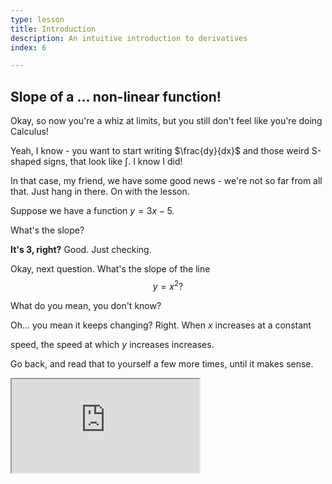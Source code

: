 ```yaml
---
type: lesson
title: Introduction
description: An intuitive introduction to derivatives
index: 6

---
```

## Slope of a \... non-linear function!

  

Okay, so now you\'re a whiz at limits, but you still don\'t feel like you\'re doing Calculus!

Yeah, I know - you want to start writing $\frac{dy}{dx}$ and those weird
S-shaped signs, that look like $\int$. I know I did!

  

In that case, my friend, we have some good news - we\'re not so far from
all that. Just hang in there.
On with the lesson.

Suppose we have a function $y=3x-5$.

What\'s the slope?

**It\'s 3, right?**
Good. Just checking.

Okay, next question. What\'s the slope of the line $$y=x^2?$$


What do you mean, you don\'t know?

Oh\... you mean it keeps changing? Right. When $x$ increases at a constant

speed, the speed at which $y$ increases increases.

 Go back, and read that to yourself a few more times, until it makes
sense.

<iframe src="https://www.desmos.com/calculator/kh3mig4qor?embed" class="graph" />

In the graph above, the blue line is *tangent* to the parabola at the

green point, which is called the *point of tangency.*

 

Try to move the green \"tangent\" point around and see the change in the

slope of the line. Once you get a feel for what\'s going on, unhide the

black line.

  

If we were to zoom in an infinite amount to the point of tangency, we\'d

have difficulty telling the line and parabola apart, because they get so

close together.

  

In fact, you can try it yourself by clicking in the lower right of the

graph and zooming in!

  

Because the line and the *portion* of the parabola are almost the same,

we say that the slope of the parabola at the point of tangency is equal

to the slope of the tangent.

  

Now, the only task we have is to develop a general equation for the

slope of the parabola at any point.

  

> **Note:** As you may have seen elsewhere, $\Delta$ usually stands for
 \"change in\". In Calculus, $\delta$ (lowercase $\Delta$) usually means
\"a very small change in\". That\'s $\delta$ a definition you already
know.

  

In the graph below, we have a zoomed-in version of $y=f(x)$, an

arbitrary function. We\'ve chosen two values of $x$:

  

$a$ and $a+\delta x$.

  

Their respective $y$ values on the graph will be $f(a)$ and

$f(a+\delta x)$.

<iframe src="https://www.desmos.com/calculator/crcyhxkkmm?embed" class="graph"/>

To type $\delta$ (\"change

in\"), type \"delta\", and the symbol should pop up on its own.

  

Make sure to write your answers in terms of $f(x)$, $a$, and $\delta x$.

 

The general formula for slope is 


The slope of the line going through the green and blue points can be

expressed as []{#answer2 .form-control-sm .answerb

style="border-color:var(--grey6) !important"}.![](data:image/svg+xml;base64,PHN2ZyBpZD0idHUyIiBjbGFzcz0iYmkgYmktaGFuZC10aHVtYnMtdXAiIHdpZHRoPSIyZW0iIGhlaWdodD0iMmVtIiBzdHlsZT0iZGlzcGxheTpub25lIiB2aWV3Ym94PSIwIDAgMTYgMTYiIGZpbGw9InZhcigtLXN1Y2Nlc3MpIiB4bWxucz0iaHR0cDovL3d3dy53My5vcmcvMjAwMC9zdmciPgogIDxwYXRoIGZpbGwtcnVsZT0iZXZlbm9kZCIgZD0iTTEzLjg1NCAzLjY0NmEuNS41IDAgMCAxIDAgLjcwOGwtNyA3YS41LjUgMCAwIDEtLjcwOCAwbC0zLjUtMy41YS41LjUgMCAxIDEgLjcwOC0uNzA4TDYuNSAxMC4yOTNsNi42NDYtNi42NDdhLjUuNSAwIDAgMSAuNzA4IDB6Ij48L3BhdGg+Cjwvc3ZnPg==){#tu2

.bi .bi-hand-thumbs-up}

  

[Continue](#sec2){#button2 .btn .btn-success .text-light}

:::

  

::: {#sec2 .collapse}

The second one was a bit tricky. The answer is

$$\frac{f(a+\delta x)-f(a)}{\delta x}.$$

  

The above expression describes the change in the $y$-value, or $f(x)$,

and divides it by $\delta x$, or the change in $x$.

  

If we can make $\delta x$ infinitesimally small, then this can help us

find the slope at any value of $(x,f(x))$.

  

**I\'m going to go ahead and swap out $x$ for $a$ in the above

expression, just to emphasize that this works for any value of $x$.**

  

$$\frac{f(x+\delta x)-f(x)}{\delta x} = \frac{\delta y}{\delta x}.$$

  

Ah, yes. Where were we? We were going to compute the above when

$\delta x$ is infinitesimally small. How do we do that?

  

Remember that *infinitesimally small* means that the number is

approaching $0$, but it\'s not exactly 0. So we have to evaluate the

above when $\delta x$ is approaching $0$.

  

We just learned exactly how to do that using limits!

We can set up the limit like this:

$$\lim_{\delta x \to 0}\frac{f(x+\delta x)-f(x)}{\delta x}.$$

Believe it or not, that\'s it!

 
When we plug in a definition of $f(x)$, such as $f(x)=x^2$ to the limit,

we can evaluate the limit to get another function, which we call

$f'(x)$.



**Quick check:** What is the relationship between $f'(x)$ and $f(x)$?

  

The definition of $f'(x)$ goes like this:

  

The value of $f'(a)$, for any $a$ within the domain of $f(x)$, evaluates

to the instantaneous slope of the function $f(x)$ when $x=a$.

  

Basically, if $f(x)$ is your velocity, then $f'(x)$ is your

acceleration.

  

  

Now, let\'s try an example. Let\'s try to find the slope of $f(x)=x^2$.

  

Step 1: Set up the limit.

$$\lim_{\delta x \to 0}\frac{(x+\delta x)^2-x^2}{\delta x}.$$

  

Step 2: Solve the limit!

$$\lim_{\delta x \to 0}\frac{x^2 + 2x\delta x + (\delta x)^2-x^2}{\delta x}$$

  

$$=\lim_{\delta x \to 0}\frac{2x\delta x + (\delta x)^2}{\delta x}$$

  

$$=\lim_{\delta x \to 0}2x + \delta x$$

  

And, now that $\delta x$ is out of the denominator, we can substitute

$\delta x =0$:

  

$$\frac{\delta y}{\delta x}=2x$$

<!--stackedit_data:
eyJkaXNjdXNzaW9ucyI6eyJaRXJSbnhOYmNYTGdlRWJqIjp7In
N0YXJ0IjoyNTUwLCJlbmQiOjI1ODIsInRleHQiOiJUaGUgZ2Vu
ZXJhbCBmb3JtdWxhIGZvciBzbG9wZSBpcyJ9LCIxS0hDTklpT1
liU1FmVEZiIjp7InN0YXJ0Ijo2MDAsImVuZCI6NjYxLCJ0ZXh0
IjoiT2theSwgbmV4dCBxdWVzdGlvbi4gV2hhdFxcJ3MgdGhlIH
Nsb3BlIG9mIHRoZSBsaW5lICQkeT14XjI/JCQifX0sImNvbW1l
bnRzIjp7ImdYc3E3NEhTeWt6RzFwdGIiOnsiZGlzY3Vzc2lvbk
lkIjoiWkVyUm54TmJjWExnZUViaiIsInN1YiI6ImdoOjY1MzE4
Njg1IiwidGV4dCI6IkltcG9ydCBhcyBwcmFjdGljZSBwcm9ibG
VtIiwiY3JlYXRlZCI6MTYyMjg0MDgzNDk5OH0sIjFyN0FhU2R2
TnV2aWt5WGIiOnsiZGlzY3Vzc2lvbklkIjoiMUtIQ05JaU9ZYl
NRZlRGYiIsInN1YiI6ImdoOjY1MzE4Njg1IiwidGV4dCI6Imlt
cG9ydCBhcyBwcmFjdGljZSBwcm9ibGVtIiwiY3JlYXRlZCI6MT
YyMjg0MDg1NjE3MH19LCJoaXN0b3J5IjpbMTc4MTgzNDg3Miwx
MTQ3NTc2NDJdfQ==
-->